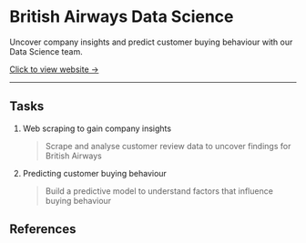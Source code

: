 # British Airways Data Science
Uncover company insights and predict customer buying behaviour with our Data Science team.

[Click to view website →]()

---

## Tasks

1. Web scraping to gain company insights
   > Scrape and analyse customer review data to uncover findings for British Airways

2. Predicting customer buying behaviour
   > Build a predictive model to understand factors that influence buying behaviour

## References
